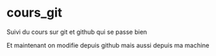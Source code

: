 # cours_git
Suivi du cours sur git et github
qui se passe bien

Et maintenant on modifie depuis github
mais aussi depuis ma machine
